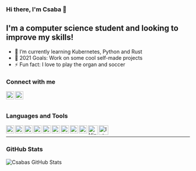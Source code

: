 ### Hi there, I'm Csaba 👋

## I'm a computer science student and looking to improve my skills!

- 🌱 I’m currently learning Kubernetes, Python and Rust
- 🥅 2021 Goals: Work on some cool self-made projects
- ⚡ Fun fact: I love to play the organ and soccer

### Connect with me

[<img align="left" alt="CsabaKarsai | LinkedIn" width="22px" src="https://user-images.githubusercontent.com/64684648/130368440-4c6672a1-59fb-4101-b7f8-389be1790a54.png" />][linkedin]

[<img align="left" alt="CsabaKarsai | Xing" width="22px" src="https://user-images.githubusercontent.com/64684648/130368474-6d883775-a6fb-4042-ac80-14755d4f32de.png" />][xing]

<br />
<br />

### Languages and Tools

[<img align="left" alt="Java" width="22px" src="https://user-images.githubusercontent.com/64684648/130368526-8ee1f538-860a-4e98-a591-1a23dce965c8.png" />][java]
[<img align="left" alt="Python" width="22px" src="https://user-images.githubusercontent.com/64684648/130368601-0ca3c2d3-e829-4fdd-a0cf-3b5a35f14b6d.png" />][python]
[<img align="left" alt="Scala" width="22px" src="https://user-images.githubusercontent.com/64684648/130368745-9e8d1ecc-ee0c-4889-83bd-ff0bc62ce1b2.png" />][scala]
[<img align="left" alt="MySQL" width="22px" src="https://user-images.githubusercontent.com/64684648/130368798-7463c08b-93bb-4454-9f5f-1e8c2842e20e.png" />][mysql]
[<img align="left" alt="Terminal" width="22px" src="https://user-images.githubusercontent.com/64684648/130368885-5425c28e-3d4f-4b6a-856a-3bc2bcc76cb7.png" />][terminal]
[<img align="left" alt="K8s" width="22px" src="https://user-images.githubusercontent.com/64684648/130369047-24fd05bf-4a68-4923-a6fe-d82fbbe1f8d2.png" />][k8s]
[<img align="left" alt="Terraform" width="22px" src="https://user-images.githubusercontent.com/64684648/130369153-aecf07e8-456f-4cf1-afa8-9e1ed2b91496.png" />][terraform]
[<img align="left" alt="AWS" width="22px" src="https://user-images.githubusercontent.com/64684648/130369185-ad00a73b-27f5-4e39-b349-20cf845fd489.png" />][aws]
[<img align="left" alt="Akka" width="22px" src="https://user-images.githubusercontent.com/64684648/130369272-58e47bee-1bd6-4550-9d25-02413c96b167.png" />][akka]
[<img align="left" alt="Visual Studio Code" width="26px" src="https://user-images.githubusercontent.com/64684648/130369341-87b25098-dca0-48d8-9f3b-0822904feb3f.png" />][vscode]
[<img align="left" alt="IntelliJ" width="26px" src="https://user-images.githubusercontent.com/64684648/130369420-9fe04a02-9314-46a6-ae11-300f75fde3fb.png" />][intellij]

<br />

---

### GitHub Stats

<img align="left" alt="Csabas GitHub Stats" src="https://github-readme-stats.vercel.app/api?username=CsabaKarsai&show_icons=true&hide_border=true" />

[linkedin]: https://www.linkedin.com/in/csaba-karsai-8709871ba/
[xing]: https://www.xing.com/profile/Csaba_Karsai/cv
[vscode]: https://code.visualstudio.com/
[java]: https://www.java.com/en/
[python]: https://www.python.org/
[scala]: https://www.scala-lang.org/
[mysql]: https://www.mysql.com/
[terminal]: https://en.wikipedia.org/wiki/Computer_terminal
[k8s]: https://kubernetes.io/
[terraform]: https://www.terraform.io/
[aws]: https://aws.amazon.com/
[akka]: https://akka.io/
[vscode]: https://code.visualstudio.com/
[intellij]: https://www.jetbrains.com/idea/